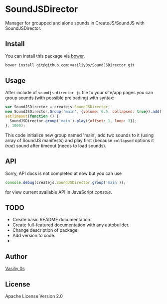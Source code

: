 SoundJSDirector
===============

Manager for groupped and alone sounds in CreateJS/SoundJS with SoundJSDirector.

## Install

You can install this package via [bower](http://bower.io/).
```sh
bower install git@github.com:vasiliy0s/SoundJSDirector.git
```

## Usage

After include of `soundjs-director.js` file to your site/app pages you can group sounds (with possible preloading) with syntax:

```js
var SoundJSDirector = createjs.SoundJSDirector;
new SoundJSDirector.Group('main', {volume: 0.5, collapsed: true}).add(['assets/sound1.js', 'assets/sound2.js']);
setTimeout(function () {
  SoundJSDirector.group('main').play({offset: 1, loop: 3});
}, 1000);
```

This code initialize new group named 'main', add two sounds to it (using array of SoundJS manifests) and play first (because `collapsed` options it _true_) sound after timeout (needs to load sounds).

## API

Sorry, API docs is not completed at now but you can use
```js
console.debug(createjs.SoundJSDirector.group('main'));
```
for view current available API in JavaScript _console_.

## TODO

- Create basic README documentation.
- Create full-featured documentation with any autobuilder.
- Change description of package.
- Add version to code.
- 

## Author

[Vasiliy 0s](http://vasiliy0s.com/)

## License

Apache License Version 2.0
